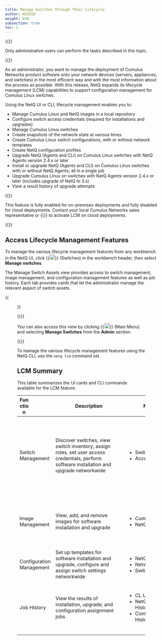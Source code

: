 ```yaml
---
title: Manage Switches through Their Lifecycle
author: NVIDIA
weight: 620
subsection: true
toc: 1
---
```

{{<notice info>}}

Only administrative users can perform the tasks described in this topic.

{{</notice>}}

As an administrator, you want to manage the deployment of Cumulus Networks product software onto your network devices (servers, appliances, and switches) in the most efficient way and with the most information about the process as possible. With this release, NetQ expands its lifecycle management (LCM) capabilities to support configuration management for Cumulus Linux switches.

Using the NetQ UI or CLI, lifecycle management enables you to:

- Manage Cumulus Linux and NetQ images in a local repository
- Configure switch access credentials (required for installations and upgrades)
- Manage Cumulus Linux switches
- Create snapshots of the network state at various times
- Create Cumulus Linux switch configurations, with or without network templates
- Create NetQ configuration profiles
- Upgrade NetQ (Agents and CLI) on Cumulus Linux switches with NetQ Agents version 2.4.x or later
- Install or upgrade NetQ (Agents and CLI) on Cumulus Linux switches with or without NetQ Agents; all in a single job
- Upgrade Cumulus Linux on switches with NetQ Agents version 2.4.x or later (includes upgrade of NetQ to 3.x)
- View a result history of upgrade attempts

{{<notice note>}}

This feature is fully enabled for on-premises deployments and fully disabled for cloud deployments. Contact your local Cumulus Networks sales representative or {{<exlink url="https://support.cumulusnetworks.com/hc/en-us" text="submit a support ticket">}} to activate LCM on cloud deployments.

{{</notice>}}

## Access Lifecycle Management Features

To manage the various lifecycle management features from any workbench in the NetQ UI, click {{<img src="https://icons.cumulusnetworks.com/03-Computers-Devices-Electronics/09-Hard-Drives/hard-drive-1.svg" height="18" width="18">}} (Switches) in the workbench header, then select **Manage switches**.

The Manage Switch Assets view provides access to switch management, image management, and configuration management features as well as job history. Each tab provides cards that let the administrator manage the relevant aspect of switch assets.

{{<figure src="/images/netq/lcm-dashboard-320.png" width="700">}}
<!-- update capture -->

{{<notice tip>}}

You can also access this view by clicking {{<img src="https://icons.cumulusnetworks.com/01-Interface-Essential/03-Menu/navigation-menu.svg" height="18" width="18" alt="Main Menu">}} (Main Menu) and selecting <strong>Manage Switches</strong> from the <strong>Admin</strong> section.

{{</notice>}}

To manage the various lifecycle management features using the NetQ CLI, use the `netq lcm` command set.

## LCM Summary

This table summarizes the UI cards and CLI commands available for the LCM feature.

| <div style="width:30px">Function </div> | <div style="width:220px">Description</div> | <div style="width:220px">NetQ UI Cards</div> | <div style="width:220px">NetQ CLI Commands</div> |
| --- | --- | --- | --- |
| Switch Management | Discover switches, view switch inventory, assign roles, set user access credentials, perform software installation and upgrade networkwide | <ul><li>Switches</li><li>Access</li></ul> | <ul><li>netq lcm show switches</li><li>netq lcm add role</li><li>netq lcm upgrade</li><li>netq lcm add credentials</li><li>netq lcm del credentials</li><li>netq lcm show credentials</li><li>netq lcm discover (ip-range &lt;text-ip-range> \| csv-file &lt;text-csv-file-path>)</li></ul> |
| Image Management | View, add, and remove images for software installation and upgrade | <ul><li>Cumulus Linux Images</li><li>NetQ Images</li></ul> | <ul><li>netq lcm add cl-image</li><li>netq lcm add netq-image</li><li>netq lcm del cl-image</li><li>netq lcm del netq-image</li><li>netq lcm show cl-images</li><li>netq lcm show netq-images</li></ul> |
| Configuration Management | Set up templates for software installation and upgrade, configure and assign switch settings networkwide | <ul><li>NetQ Configurations</li><li>Network Templates</li><li>Switch Configurations</li></ul> | NA |
| Job History | View the results of installation, upgrade, and configuration assignment jobs | <ul><li>CL Upgrade History</li><li>NetQ Install and Upgrade History</li><li>Config Assignment History</li></ul> | <ul><li>netq lcm show status</li><li>netq lcm show upgrade-jobs cl-image</li><li>netq lcm show upgrade-jobs netq-image</li><li>netq show events type lcm</li></ul> |
